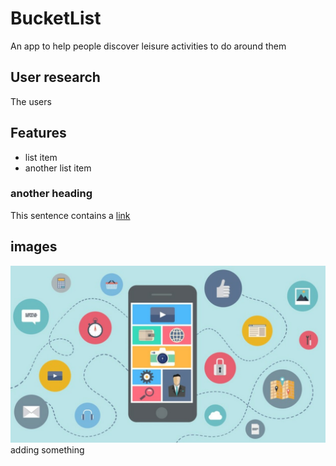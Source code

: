 # BucketList
An app to help people discover leisure activities to do around them
## User research
The users

## Features 
- list item
- another list item
### another heading
This sentence contains a [link](https://www.freecodecamp.org/news/how-to-write-a-good-readme-file/)

## images
![My image](images/image1.jpg)
adding something
